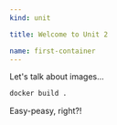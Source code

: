 ```yaml
---
kind: unit

title: Welcome to Unit 2

name: first-container
---
```


Let's talk about images...

```sh
docker build .
```

Easy-peasy, right?!
